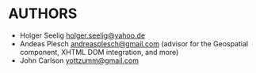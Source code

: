 AUTHORS
==================================================

* Holger Seelig <holger.seelig@yahoo.de>
* Andeas Plesch <andreasplesch@gmail.com> (advisor for the Geospatial component, XHTML DOM integration, and more)
* John Carlson <yottzumm@gmail.com>

